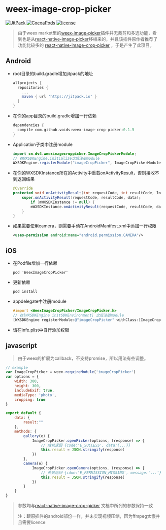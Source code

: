 # weex-image-crop-picker

[![JitPack](https://img.shields.io/jitpack/v/voids/weex-image-crop-picker.svg)](https://jitpack.io/#voids/weex-image-crop-picker)
[![CocoaPods](https://img.shields.io/cocoapods/v/WeexImageCropPicker.svg)](https://cocoapods.org/pods/WeexImageCropPicker)
[![license](https://img.shields.io/github/license/voids/weex-image-crop-picker.svg)]()

> 由于weex market里的[weex-image-picker](https://github.com/weexext/weex-image-picker)插件并无裁剪和多选功能，看到也是从[react-native-image-picker](https://github.com/react-community/react-native-image-picker)移植来的，并且该插件原作者推荐了功能比较多的 [react-native-image-crop-picker](https://github.com/ivpusic/react-native-image-crop-picker) ，于是产生了此项目。

## Android

- root目录的build.gradle增加jitpack的地址
  ```gradle
  allprojects {
    repositories {
      ...
      maven { url 'https://jitpack.io' }
    }
  }
  ```

- 在你的app目录的build.gradle增加一行依赖
  ```gradle
  dependencies {
    compile com.github.voids:weex-image-crop-picker:0.1.5
  }
  ```

- Application子类中注册module
  ```java
  import cn.dv4.weeximagecroppicker.ImageCropPickerModule;
  // 在WXSDKEngine.initialize之后注册module
  WXSDKEngine.registerModule("imageCropPicker", ImageCropPickerModule.class);
  ```

- 在你的WXSDKInstance所在的Activity中重载onActivityResult，否则接收不到返回结果
  ```java
  @Override
  protected void onActivityResult(int requestCode, int resultCode, Intent data) {
      super.onActivityResult(requestCode, resultCode, data);
          if (mWXSDKInstance != null) {
          mWXSDKInstance.onActivityResult(requestCode, resultCode, data);
      }
  }
  ```

- 如果需要使用camera，则需要手动在AndroidManifest.xml中添加一行权限
  ```xml
  <uses-permission android:name="android.permission.CAMERA"/>
  ```

## iOS

- 在Podfile增加一行依赖
  ```Podfile
  pod 'WeexImageCropPicker'
  ```

- 更新依赖
  ```shell
  pod install
  ```

- appdelegate中注册module
  ```objective-c
  #import <WeexImageCropPicker/ImageCropPicker.h>
  // 在[WXSDKEngine initSDKEnvironment] 之后注册module
  [WXSDKEngine registerModule:@"imageCropPicker" withClass:[ImageCropPicker class]];
  ```

- 请在info.plist中自行添加权限

## javascript

> 由于weex的扩展为callback，不支持promise，所以用法有些调整。
  ```javascript
  // example
  var ImageCropPicker = weex.requireModule('imageCropPicker')
  var options = {
      width: 300,
      height: 300,
      includeExif: true,
      mediaType: 'photo',
      cropping: true
  }

  export default {
      data: {
          result:""
      },
      methods: {
          gallery(e) {
              ImageCropPicker.openPicker(options, (response) => {
                  // 成功返回 {code:'E_SUCCESS', data:{...}}
                  this.result = JSON.stringify(response)
              })
          },
          camera(e) {
              ImageCropPicker.openCamera(options, (response) => {
                  // 失败返回 {cdoe:'E_PERMISSION_MISSING', message:'...'}
                  this.result = JSON.stringify(response)
              })
          }
      }
  }
  ```

> 参数均与[react-native-image-crop-picker](https://github.com/ivpusic/react-native-image-crop-picker) 文档中所列的参数保持一致
>
> 注：跟原插件的android部份一样，并未实现视频压缩，因为ffmpeg太慢并且需要licence
